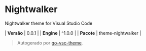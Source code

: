 # Nightwalker

Nightwalker theme for Visual Studio Code

| **Versão** | 0.0.1 |
| **Engine** | ^1.0.0 |
| **Pacote** | theme-nightwalker |

> Autogerado por [go-vsc-theme](https://github.com/natalbu/go-vsc-theme).
